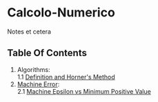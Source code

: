 # Calcolo-Numerico
Notes et cetera
## Table Of Contents
1. Algorithms:  
  1.1 [Definition and Horner's Method](articles/alg/def.md)
2. [Machine Error](https://www.wikiwand.com/en/Machine_epsilon#/Approximation):  
  2.1 [Machine Epsilon vs Minimum Positive Value](articles/eps/eps-vs-min.md)
